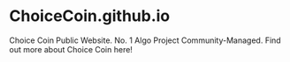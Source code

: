 # ChoiceCoin.github.io
Choice Coin Public Website.
No. 1 Algo Project
Community-Managed. Find out more about Choice Coin here!
